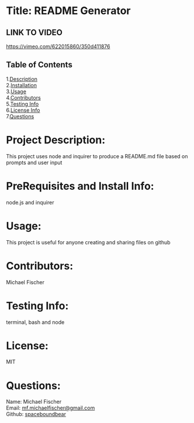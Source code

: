 # Title: README Generator

## LINK TO VIDEO
https://vimeo.com/622015860/350d411876

## Table of Contents

1.[Description](#description)</br> 2.[Installation](#installation)</br> 3.[Usage](#usage)</br> 4.[Contributors](#contributors)</br> 5.[Testing Info](#testing)</br> 6.[License Info](#license)</br> 7.[Questions](#questions)</br>

# <span id="desc"></span>

# Project Description:

This project uses node and inquirer to produce a README.md file based on prompts and user input

# <span id="installation"></span>

# PreRequisites and Install Info:

node.js and inquirer

# <span id="usage"></span>

# Usage:

This project is useful for anyone creating and sharing files on github

# <span id="contributors"></span>

# Contributors:

Michael Fischer

# <span id="testing"></span>

# Testing Info:

terminal, bash and node

# <span id="license"></span>

# License:

MIT

# <span id="questions"></span>

# Questions:

Name: Michael Fischer  
 Email: mf.michaelfischer@gmail.com  
 Github: [spaceboundbear](www.github.com/spaceboundbear)  

